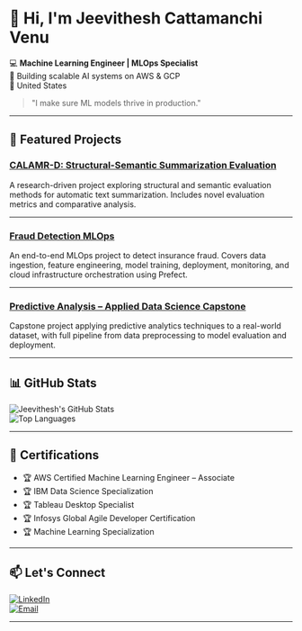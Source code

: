 # 👋 Hi, I'm Jeevithesh Cattamanchi Venu  

💻 **Machine Learning Engineer | MLOps Specialist**  
🚀 Building scalable AI systems on AWS & GCP  
📍 United States  

> "I make sure ML models thrive in production."

---

## 📌 Featured Projects  

### [CALAMR-D: Structural-Semantic Summarization Evaluation](https://github.com/JeevitheshCV/CALAMR-D-Structural-Semantic-Summarization-Evaluation)  
A research-driven project exploring structural and semantic evaluation methods for automatic text summarization. Includes novel evaluation metrics and comparative analysis.  

---

### [Fraud Detection MLOps](https://github.com/JeevitheshCV/fraud-detection-mlops)  
An end-to-end MLOps project to detect insurance fraud. Covers data ingestion, feature engineering, model training, deployment, monitoring, and cloud infrastructure orchestration using Prefect.  

---

### [Predictive Analysis – Applied Data Science Capstone](https://github.com/JeevitheshCV/Predictive-Analysis-Applied-Data-Science-Capstone)  
Capstone project applying predictive analytics techniques to a real-world dataset, with full pipeline from data preprocessing to model evaluation and deployment.  

---

## 📊 GitHub Stats  
![Jeevithesh's GitHub Stats](https://github-readme-stats.vercel.app/api?username=JeevitheshCV&show_icons=true&theme=github_dark)  
![Top Languages](https://github-readme-stats.vercel.app/api/top-langs/?username=JeevitheshCV&layout=compact&theme=github_dark)  

---

## 📜 Certifications  
- 🏆 AWS Certified Machine Learning Engineer – Associate  
- 🏆 IBM Data Science Specialization  
- 🏆 Tableau Desktop Specialist  
- 🏆 Infosys Global Agile Developer Certification  
- 🏆 Machine Learning Specialization  

---

## 📫 Let's Connect  
[![LinkedIn](https://img.shields.io/badge/LinkedIn-Profile-blue?logo=linkedin)](https://www.linkedin.com/in/jeevithesh-c-v)  
[![Email](https://img.shields.io/badge/Email-jeevitheshcv07%40gmail.com-red?logo=gmail&logoColor=white)](mailto:jeevitheshcv07@gmail.com)  

---
